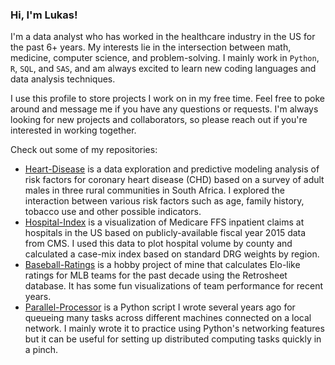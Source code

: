 ### Hi, I'm Lukas!

I'm a data analyst who has worked in the healthcare industry in the US for the past 6+ years. My interests lie in the intersection between math, medicine, computer science, and problem-solving. I mainly work in `Python`, `R`, `SQL`, and `SAS`, and am always excited to learn new coding languages and data analysis techniques.

I use this profile to store projects I work on in my free time. Feel free to poke around and message me if you have any questions or requests. I'm always looking for new projects and collaborators, so please reach out if you're interested in working together.

Check out some of my repositories:
- [Heart-Disease](https://github.com/lukas-owens/Heart-Disease) is a data exploration and predictive modeling analysis of risk factors for coronary heart disease (CHD) based on a survey of adult males in three rural communities in South Africa. I explored the interaction between various risk factors such as age, family history, tobacco use and other possible indicators.
- [Hospital-Index](https://github.com/lukas-owens/Hospital-Index) is a visualization of Medicare FFS inpatient claims at hospitals in the US based on publicly-available fiscal year 2015 data from CMS. I used this data to plot hospital volume by county and calculated a case-mix index based on standard DRG weights by region.
- [Baseball-Ratings](https://github.com/lukas-owens/Baseball-Ratings) is a hobby project of mine that calculates Elo-like ratings for MLB teams for the past decade using the Retrosheet database. It has some fun visualizations of team performance for recent years.
- [Parallel-Processor](https://github.com/lukas-owens/Parallel-Processor) is a Python script I wrote several years ago for queueing many tasks across different machines connected on a local network. I mainly wrote it to practice using Python's networking features but it can be useful for setting up distributed computing tasks quickly in a pinch.
